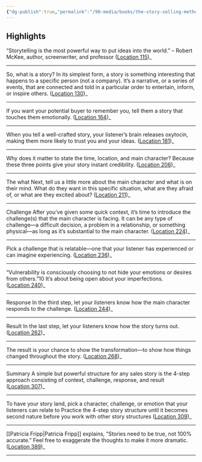 ```yaml
---
{"dg-publish":true,"permalink":"/90-media/books/the-story-selling-method/","title":"The StorySelling Method","tags":["#book"]}
---
```



## Highlights
“Storytelling is the most powerful way to put ideas into the world.” – Robert McKee, author, screenwriter, and professor ([Location 115](https://readwise.io/to_kindle?action=open&asin=B0BZ3N7WBM&location=115))_

----
So, what is a story? In its simplest form, a story is something interesting that happens to a specific person (not a company). It’s a narrative, or a series of events, that are connected and told in a particular order to entertain, inform, or inspire others. ([Location 130](https://readwise.io/to_kindle?action=open&asin=B0BZ3N7WBM&location=130))_

----
If you want your potential buyer to remember you, tell them a story that touches them emotionally. ([Location 164](https://readwise.io/to_kindle?action=open&asin=B0BZ3N7WBM&location=164))_

----
When you tell a well-crafted story, your listener’s brain releases oxytocin, making them more likely to trust you and your ideas. ([Location 181](https://readwise.io/to_kindle?action=open&asin=B0BZ3N7WBM&location=181))_

----
Why does it matter to state the time, location, and main character? Because these three points give your story instant credibility. ([Location 206](https://readwise.io/to_kindle?action=open&asin=B0BZ3N7WBM&location=206))_

----
The what Next, tell us a little more about the main character and what is on their mind. What do they want in this specific situation, what are they afraid of, or what are they excited about? ([Location 211](https://readwise.io/to_kindle?action=open&asin=B0BZ3N7WBM&location=211))_

----
Challenge After you’ve given some quick context, it’s time to introduce the challenge(s) that the main character is facing. It can be any type of challenge—a difficult decision, a problem in a relationship, or something physical—as long as it’s substantial to the main character. ([Location 224](https://readwise.io/to_kindle?action=open&asin=B0BZ3N7WBM&location=224))_

----
Pick a challenge that is relatable—one that your listener has experienced or can imagine experiencing. ([Location 236](https://readwise.io/to_kindle?action=open&asin=B0BZ3N7WBM&location=236))_

----
“Vulnerability is consciously choosing to not hide your emotions or desires from others.”10 It’s about being open about your imperfections. ([Location 240](https://readwise.io/to_kindle?action=open&asin=B0BZ3N7WBM&location=240))_

----
Response In the third step, let your listeners know how the main character responds to the challenge. ([Location 244](https://readwise.io/to_kindle?action=open&asin=B0BZ3N7WBM&location=244))_

----
Result In the last step, let your listeners know how the story turns out. ([Location 262](https://readwise.io/to_kindle?action=open&asin=B0BZ3N7WBM&location=262))_

----
The result is your chance to show the transformation—to show how things changed throughout the story. ([Location 268](https://readwise.io/to_kindle?action=open&asin=B0BZ3N7WBM&location=268))_

----
Summary A simple but powerful structure for any sales story is the 4-step approach consisting of context, challenge, response, and result ([Location 307](https://readwise.io/to_kindle?action=open&asin=B0BZ3N7WBM&location=307))_

----
To have your story land, pick a character, challenge, or emotion that your listeners can relate to Practice the 4-step story structure until it becomes second nature before you work with other story structures ([Location 309](https://readwise.io/to_kindle?action=open&asin=B0BZ3N7WBM&location=309))_

----
[[Patricia Fripp\|Patricia Fripp]] explains, “Stories need to be true, not 100% accurate.” Feel free to exaggerate the thoughts to make it more dramatic. ([Location 389](https://readwise.io/to_kindle?action=open&asin=B0BZ3N7WBM&location=389))_

----

